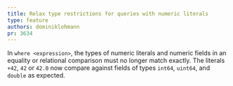 ```yaml
---
title: Relax type restrictions for queries with numeric literals
type: feature
authors: dominiklohmann
pr: 3634
---
```


In `where <expression>`, the types of numeric literals and numeric fields in an
equality or relational comparison must no longer match exactly. The literals
`+42`, `42` or `42.0` now compare against fields of types `int64`, `uint64`, and
`double` as expected.
